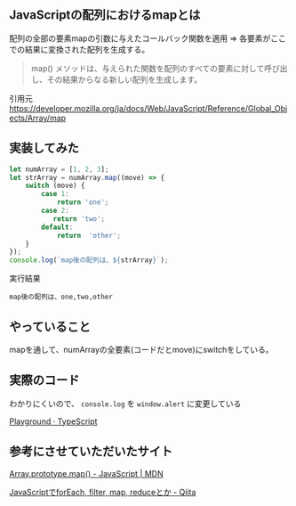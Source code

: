 ## JavaScriptの配列におけるmapとは
配列の全部の要素mapの引数に与えたコールバック関数を適用 => 各要素がここでの結果に変換された配列を生成する。

> map() メソッドは、与えられた関数を配列のすべての要素に対して呼び出し、その結果からなる新しい配列を生成します。

引用元
https://developer.mozilla.org/ja/docs/Web/JavaScript/Reference/Global_Objects/Array/map

## 実装してみた

``` js
let numArray = [1, 2, 3];
let strArray = numArray.map((move) => {
    switch (move) {
        case 1:
            return 'one';
        case 2:
           return 'two';
        default:
            return  'other';
    }
});
console.log(`map後の配列は、${strArray}`);
```

実行結果

```
map後の配列は、one,two,other
```

## やっていること
mapを通して、numArrayの全要素(コードだとmove)にswitchをしている。

## 実際のコード
わかりにくいので、 `console.log` を `window.alert` に変更している

[Playground · TypeScript](https://www.typescriptlang.org/play/#src=let%20numArray%20%3D%20%5B1%2C%202%2C%203%5D%3B%0D%0Alet%20strArray%20%3D%20numArray.map((move)%20%3D%3E%20%7B%0D%0A%20%20%20%20switch%20(move)%20%7B%0D%0A%20%20%20%20%20%20%20%20case%201%3A%0D%0A%20%20%20%20%20%20%20%20%20%20%20%20return%20'one'%3B%0D%0A%20%20%20%20%20%20%20%20case%202%3A%0D%0A%20%20%20%20%20%20%20%20%20%20%20return%20'two'%3B%0D%0A%20%20%20%20%20%20%20%20default%3A%0D%0A%20%20%20%20%20%20%20%20%20%20%20%20return%20%20'other'%3B%0D%0A%20%20%20%20%7D%0D%0A%7D)%3B%0D%0Aconsole.log(%60map%E5%BE%8C%E3%81%AE%E9%85%8D%E5%88%97%E3%81%AF%E3%80%81%24%7BstrArray%7D%60)%3B#src=let%20numArray%20%3D%20%5B1%2C%202%2C%203%5D%3B%0D%0Alet%20strArray%20%3D%20numArray.map((move)%20%3D%3E%20%7B%0D%0A%20%20%20%20switch%20(move)%20%7B%0D%0A%20%20%20%20%20%20%20%20case%201%3A%0D%0A%20%20%20%20%20%20%20%20%20%20%20%20return%20'one'%3B%0D%0A%20%20%20%20%20%20%20%20case%202%3A%0D%0A%20%20%20%20%20%20%20%20%20%20%20return%20'two'%3B%0D%0A%20%20%20%20%20%20%20%20default%3A%0D%0A%20%20%20%20%20%20%20%20%20%20%20%20return%20%20'other'%3B%0D%0A%20%20%20%20%7D%0D%0A%7D)%3B%0D%0Aconsole.log(%60map%E5%BE%8C%E3%81%AE%E9%85%8D%E5%88%97%E3%81%AF%E3%80%81%24%7BstrArray%7D%60)%3B#src=let%20numArray%20%3D%20%5B1%2C%202%2C%203%5D%3B%0D%0Alet%20strArray%20%3D%20numArray.map((move)%20%3D%3E%20%7B%0D%0A%20%20%20%20switch%20(move)%20%7B%0D%0A%20%20%20%20%20%20%20%20case%201%3A%0D%0A%20%20%20%20%20%20%20%20%20%20%20%20return%20'one'%3B%0D%0A%20%20%20%20%20%20%20%20case%202%3A%0D%0A%20%20%20%20%20%20%20%20%20%20%20return%20'two'%3B%0D%0A%20%20%20%20%20%20%20%20default%3A%0D%0A%20%20%20%20%20%20%20%20%20%20%20%20return%20%20'other'%3B%0D%0A%20%20%20%20%7D%0D%0A%7D)%3B%0D%0Aconsole.log(%60map%E5%BE%8C%E3%81%AE%E9%85%8D%E5%88%97%E3%81%AF%E3%80%81%24%7BstrArray%7D%60)%3B#src=let%20numArray%20%3D%20%5B1%2C%202%2C%203%5D%3B%0D%0Alet%20strArray%20%3D%20numArray.map((move)%20%3D%3E%20%7B%0D%0A%20%20%20%20switch%20(move)%20%7B%0D%0A%20%20%20%20%20%20%20%20case%201%3A%0D%0A%20%20%20%20%20%20%20%20%20%20%20%20return%20'one'%3B%0D%0A%20%20%20%20%20%20%20%20case%202%3A%0D%0A%20%20%20%20%20%20%20%20%20%20%20return%20'two'%3B%0D%0A%20%20%20%20%20%20%20%20default%3A%0D%0A%20%20%20%20%20%20%20%20%20%20%20%20return%20%20'other'%3B%0D%0A%20%20%20%20%7D%0D%0A%7D)%3B%0D%0Aconsole.log(%60map%E5%BE%8C%E3%81%AE%E9%85%8D%E5%88%97%E3%81%AF%E3%80%81%24%7BstrArray%7D%60)%3B#src=let%20numArray%20%3D%20%5B1%2C%202%2C%203%5D%3B%0D%0Alet%20strArray%20%3D%20numArray.map((move)%20%3D%3E%20%7B%0D%0A%20%20%20%20switch%20(move)%20%7B%0D%0A%20%20%20%20%20%20%20%20case%201%3A%0D%0A%20%20%20%20%20%20%20%20%20%20%20%20return%20'one'%3B%0D%0A%20%20%20%20%20%20%20%20case%202%3A%0D%0A%20%20%20%20%20%20%20%20%20%20%20return%20'two'%3B%0D%0A%20%20%20%20%20%20%20%20default%3A%0D%0A%20%20%20%20%20%20%20%20%20%20%20%20return%20%20'other'%3B%0D%0A%20%20%20%20%7D%0D%0A%7D)%3B%0D%0Awindow.alert(%60map%E5%BE%8C%E3%81%AE%E9%85%8D%E5%88%97%E3%81%AF%E3%80%81%24%7BstrArray%7D%60)%3B)

## 参考にさせていただいたサイト
[Array.prototype.map() - JavaScript | MDN](https://developer.mozilla.org/ja/docs/Web/JavaScript/Reference/Global_Objects/Array/map)

[JavaScriptでforEach, filter, map, reduceとか - Qiita](http://qiita.com/itagakishintaro/items/29e301f3125760b81302)
